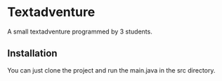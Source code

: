 # Textadventure
A small textadventure programmed by 3 students.

## Installation
You can just clone the project and run the main.java in the src directory. 
